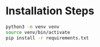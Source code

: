 # Installation Steps
```sh
python3 -m venv venv
source venv/bin/activate
pip install -r requirements.txt
```
